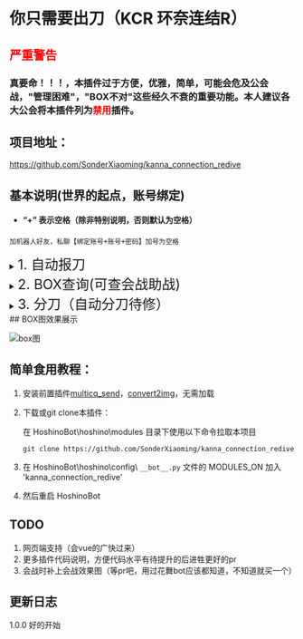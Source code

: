 # 你只需要出刀（KCR 环奈连结R）

## <font color=#FF0000>严重警告</font>

### 真要命！！！，本插件过于方便，优雅，简单，可能会危及公会战，"管理困难"，"BOX不对"这些经久不衰的重要功能。本人建议各大公会将本插件列为<font color=#FF0000>禁用</font>插件。

## 项目地址：

https://github.com/SonderXiaoming/kanna_connection_redive

## 基本说明(世界的起点，账号绑定)

* #### “+” 表示空格（除非特别说明，否则默认为空格）

```
加机器人好友，私聊【绑定账号+账号+密码】加号为空格
```

 <details><summary><font size=5 >1. 自动报刀</font></summary>
【出刀监控】机器人登录账号，监视出刀情况并记录<br>
【催刀】栞栞谁没出满三刀<br>
【当前战报】本期会战出刀情况<br>
【我的战报 + 游戏名称】 栞栞个人出刀情况<br>
【今日战报 + 游戏名称】 栞栞今日个人出刀情况<br>
【昨日战报 + 游戏名称】 栞栞昨日个人出刀情况<br>
【出刀详情 + 出刀编号】 栞栞你这刀怎么出的（出刀编号可以通过查看个人战报获得）<br>
【今日出刀】今日出刀情况<br>
【昨日出刀】昨日出刀情况<br>
【启用肃正协议】数据出现异常使用即可清空所有数据（危险！！！）<br>
【修正出刀 + 出刀编号 + （完整刀|尾刀|补偿）】修正错误的刀数记录<br>
【状态】查看当前进度<br>
【boss状态】看看boss里面有几个人<br>
【预约表】栞栞谁预约了<br>
【预约 + 数字 + （周目）+ （留言） 】预约boss, 周目和留言可不写，默认当前周目<br>
【取消预约 + （数字）】取消预约<br>
【清空预约 + （数字）】（仅）管理，清空预约<br>
【查树】栞栞树上有几个人<br>
【下树】寄，掉刀了<br>
【挂树 + 数字】失误了, 寄<br>
【sl】记录sl<br>
【sl?】栞栞今天有没有用过sl<br>
【申请出刀 + 数字 + （留言） 】 申请打boss，boss死亡自动清空<br>
【取消申请】 模拟10次挂10次，老子不打了</details>

 <details><summary><font size=5 >2. BOX查询(可查会战助战)</font></summary>
【刷新box缓存】会顶号，请注意，机器人自动上号记录你的box<br>
【box查询+角色名字】（@别人可以查别人，角色名输入【所有】则都查）<br>
【绑定本群公会】将自己绑定在这个群<br>
【删除本群公会绑定】将自己踢出公会（管理可以at别人实现踢人效果）<br>
【公会box查询+角色名字】查询绑定公会的玩家的box，不支持输入所有（卡不死你）<br>
【刷新助战缓存】会顶号，请注意，机器人自动上号记录公会助战<br>
【精确助战+角色名字】（角色名输入【所有】则都查）<br>
</details>

 <details><summary><font size=5 >3. 分刀（自动分刀待修）</font></summary>
分刀 [阶段] [毛分/毛伤] (类型) (BOSS) <br>
阶段：ABCD，对应公会战的四个阶段，支持跨面，如‘CCD’，和后面boss一一对应，只填写一个默认全是这一阶段 <br>
类型：T 代表自动刀，W 代表尾刀，S代表手动刀，填写多个代表都行，留空表示我全要 <br>
BOSS：1-5，对应公会战的一至五王，可以‘123’或者‘12’,也可以‘555’,留空表示哪个boss无所谓 <br>
作业序号：列表中作业的序号 <br>
 <br>
指令示例： <br>
分刀 A 毛分 <br>
(查询一阶段的所有分刀可能，按分数排序) <br>
分刀 A 毛分 123 <br>
(查询一阶段的1,2,3王所有分刀可能，按分数排序) <br>
分刀 A 毛分 T  <br>
(查询一阶段一王的AUTO刀所有分刀可能，按分数排序) <br>
分刀 A 毛分 T 123 <br>
(查询一阶段的1,2,3王所有AUTO刀分刀可能，按分数排序) <br>
注：指令示例中的空格均不可省略。 <br>
 <br>
【添加角色黑名单】 + 角色名称 <br>
（支持多角色，例如春环环奈，无空格） <br>
【添加角色缺失】 + 角色名称 <br> 
（支持多角色，例如春环环奈，无空格） <br>
【删除角色黑名单】 + 角色名称 <br>
（支持多角色，例如春环环奈，无空格） <br>
【删除角色缺失】 + 角色名称 <br>
（支持多角色，例如春环环奈，无空格） <br>
【删除作业黑名单】 + 作业id <br>
【添加作业黑名单】 + 作业id <br>
【查看角色缺失】（查看哪些角色缺失） <br>
【查看角色黑名单】（查看哪些角色是黑名单） <br> <br>
【查看作业黑名单】（查看哪些作业是黑名单） <br>
【清空角色缺失】（清空角色缺失） <br>
【清空角色黑名单】（清空角色黑名单） <br>
【清空作业黑名单】（清空作业黑名单） <br>
数据来源于: https://www.caimogu.cc/gzlj.html
</details>
## BOX图效果展示

![box图](https://raw.githubusercontent.com/SonderXiaoming/kanna_connection_redive/master/show_img/box.png)

## 简单食用教程：

1. 安装前置插件[multicq_send](https://github.com/SonderXiaoming/multicq_send)，[convert2img](https://github.com/SonderXiaoming/convert2img)，无需加载

2. 下载或git clone本插件：

   在 HoshinoBot\hoshino\modules 目录下使用以下命令拉取本项目

   ```
   git clone https://github.com/SonderXiaoming/kanna_connection_redive
   ```

3. 在 HoshinoBot\hoshino\config\ `__bot__.py` 文件的 MODULES_ON 加入 'kanna_connection_redive'

4. 然后重启 HoshinoBot

## TODO

1. 网页端支持（会vue的广快过来）
2. 更多插件代码说明，方便代码水平有待提升的后进牲更好的pr
3. 会战时补上会战效果图（等pr吧，用过花舞bot应该都知道，不知道就买一个）

## 更新日志

1.0.0 好的开始